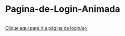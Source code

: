 # Pagina-de-Login-Animada
<br>
<a href="https://ednaldow.github.io/Pagina-de-Login-Animada/">Clique aqui para ir a página de login/a>
